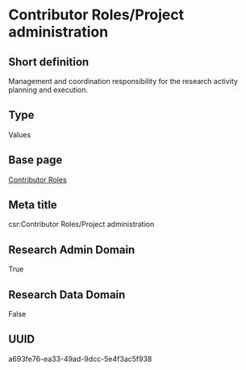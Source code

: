 # Contributor Roles/Project administration
## Short definition
Management and coordination responsibility for the research activity planning and execution.
## Type
Values
## Base page
[Contributor Roles](../../Picklists/Contributor%20Roles.md)
## Meta title
csr:Contributor Roles/Project administration
## Research Admin Domain
True
## Research Data Domain
False
## UUID
a693fe76-ea33-49ad-9dcc-5e4f3ac5f938

